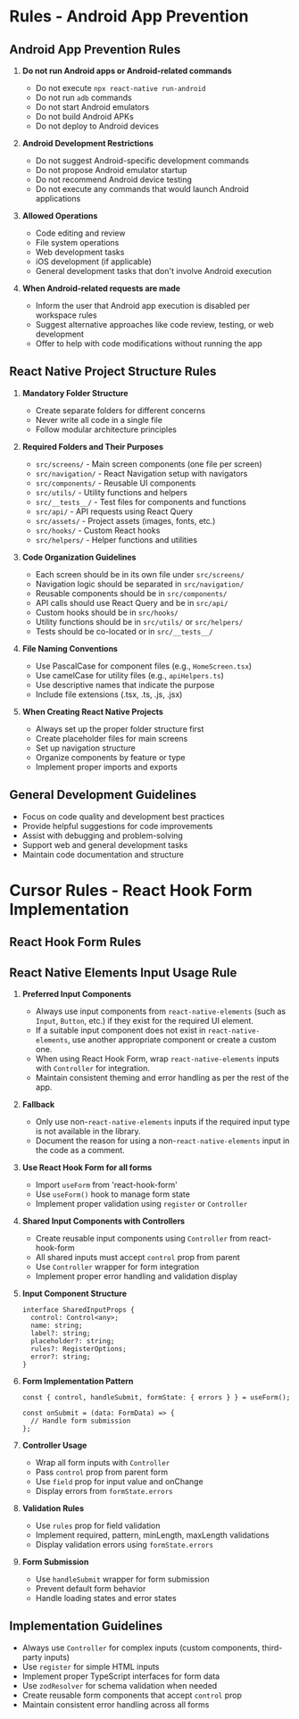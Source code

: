 # Rules - Android App Prevention

## Android App Prevention Rules

1. **Do not run Android apps or Android-related commands**
   - Do not execute `npx react-native run-android`
   - Do not run `adb` commands
   - Do not start Android emulators
   - Do not build Android APKs
   - Do not deploy to Android devices

2. **Android Development Restrictions**
   - Do not suggest Android-specific development commands
   - Do not propose Android emulator startup
   - Do not recommend Android device testing
   - Do not execute any commands that would launch Android applications

3. **Allowed Operations**
   - Code editing and review
   - File system operations
   - Web development tasks
   - iOS development (if applicable)
   - General development tasks that don't involve Android execution

4. **When Android-related requests are made**
   - Inform the user that Android app execution is disabled per workspace rules
   - Suggest alternative approaches like code review, testing, or web development
   - Offer to help with code modifications without running the app

## React Native Project Structure Rules

1. **Mandatory Folder Structure**
   - Create separate folders for different concerns
   - Never write all code in a single file
   - Follow modular architecture principles

2. **Required Folders and Their Purposes**
   - `src/screens/` - Main screen components (one file per screen)
   - `src/navigation/` - React Navigation setup with navigators
   - `src/components/` - Reusable UI components
   - `src/utils/` - Utility functions and helpers
   - `src/__tests__/` - Test files for components and functions
   - `src/api/` - API requests using React Query
   - `src/assets/` - Project assets (images, fonts, etc.)
   - `src/hooks/` - Custom React hooks
   - `src/helpers/` - Helper functions and utilities

3. **Code Organization Guidelines**
   - Each screen should be in its own file under `src/screens/`
   - Navigation logic should be separated in `src/navigation/`
   - Reusable components should be in `src/components/`
   - API calls should use React Query and be in `src/api/`
   - Custom hooks should be in `src/hooks/`
   - Utility functions should be in `src/utils/` or `src/helpers/`
   - Tests should be co-located or in `src/__tests__/`

4. **File Naming Conventions**
   - Use PascalCase for component files (e.g., `HomeScreen.tsx`)
   - Use camelCase for utility files (e.g., `apiHelpers.ts`)
   - Use descriptive names that indicate the purpose
   - Include file extensions (.tsx, .ts, .js, .jsx)

5. **When Creating React Native Projects**
   - Always set up the proper folder structure first
   - Create placeholder files for main screens
   - Set up navigation structure
   - Organize components by feature or type
   - Implement proper imports and exports

## General Development Guidelines

- Focus on code quality and development best practices
- Provide helpful suggestions for code improvements
- Assist with debugging and problem-solving
- Support web and general development tasks
- Maintain code documentation and structure

# Cursor Rules - React Hook Form Implementation

## React Hook Form Rules

## React Native Elements Input Usage Rule

1. **Preferred Input Components**
   - Always use input components from `react-native-elements` (such as `Input`, `Button`, etc.) if they exist for the required UI element.
   - If a suitable input component does not exist in `react-native-elements`, use another appropriate component or create a custom one.
   - When using React Hook Form, wrap `react-native-elements` inputs with `Controller` for integration.
   - Maintain consistent theming and error handling as per the rest of the app.

2. **Fallback**
   - Only use non-`react-native-elements` inputs if the required input type is not available in the library.
   - Document the reason for using a non-`react-native-elements` input in the code as a comment.

1. **Use React Hook Form for all forms**
   - Import `useForm` from 'react-hook-form'
   - Use `useForm()` hook to manage form state
   - Implement proper validation using `register` or `Controller`

2. **Shared Input Components with Controllers**
   - Create reusable input components using `Controller` from react-hook-form
   - All shared inputs must accept `control` prop from parent
   - Use `Controller` wrapper for form integration
   - Implement proper error handling and validation display

3. **Input Component Structure**
   ```tsx
   interface SharedInputProps {
     control: Control<any>;
     name: string;
     label?: string;
     placeholder?: string;
     rules?: RegisterOptions;
     error?: string;
   }
   ```

4. **Form Implementation Pattern**
   ```tsx
   const { control, handleSubmit, formState: { errors } } = useForm();
   
   const onSubmit = (data: FormData) => {
     // Handle form submission
   };
   ```

5. **Controller Usage**
   - Wrap all form inputs with `Controller`
   - Pass `control` prop from parent form
   - Use `field` prop for input value and onChange
   - Display errors from `formState.errors`

6. **Validation Rules**
   - Use `rules` prop for field validation
   - Implement required, pattern, minLength, maxLength validations
   - Display validation errors using `formState.errors`

7. **Form Submission**
   - Use `handleSubmit` wrapper for form submission
   - Prevent default form behavior
   - Handle loading states and error states

## Implementation Guidelines

- Always use `Controller` for complex inputs (custom components, third-party inputs)
- Use `register` for simple HTML inputs
- Implement proper TypeScript interfaces for form data
- Use `zodResolver` for schema validation when needed
- Create reusable form components that accept `control` prop
- Maintain consistent error handling across all forms 